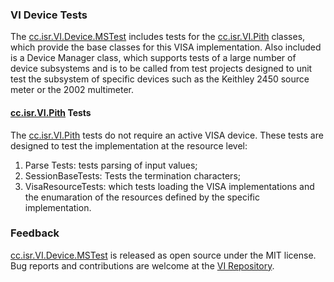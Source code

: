 ### VI Device Tests

The [cc.isr.VI.Device.MSTest] includes tests for the [cc.isr.VI.Pith] classes, which provide the base classes for this VISA implementation. Also included is a Device Manager class, which supports tests of a large number of device subsystems and is to be called from test projects designed to unit test the subsystem of specific devices such as the Keithley 2450 source meter or the 2002 multimeter.

#### [cc.isr.VI.Pith] Tests

The [cc.isr.VI.Pith] tests do not require an active VISA device. These tests are designed to test the implementation at the resource level:

1. Parse Tests: tests parsing of input values;
1. SessionBaseTests: Tests the termination characters;
1. VisaResourceTests: which tests loading the VISA implementations and the enumaration of the resources defined by the specific implementation.

### Feedback

[cc.isr.VI.Device.MSTest] is released as open source under the MIT license.
Bug reports and contributions are welcome at the [VI Repository].

[VI Repository]: https://bitbucket.org/davidhary/dn.vi
[cc.isr.VI.Device.MSTest]: https://bitbucket.org/davidhary/dn.vi/src/device/device.mstest/
[cc.isr.VI.Pith]: https://bitbucket.org/davidhary/dn.vi/src/resource/pith/
